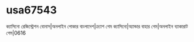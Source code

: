 # usa67543
ক্যাসিনো রেজিস্ট্রেশন বোনাস|অনলাইন পোকার বাংলাদেশ|ক্র্যাশ গেম ক্যাসিনো|অ্যান্ডার বাহার গেম|অনলাইন ব্যাকারাট গেম|0616
